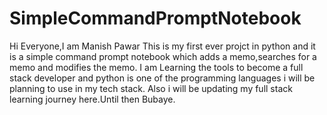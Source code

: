 # SimpleCommandPromptNotebook

Hi Everyone,I am Manish Pawar
This is my first ever projct in python and it is a simple command prompt notebook which adds a memo,searches for a memo and modifies the memo.
I am Learning the tools to become a full stack developer and python is one of the programming languages i will be planning to use in my tech stack.
Also i will be updating my full stack learning journey here.Until then Bubaye.

